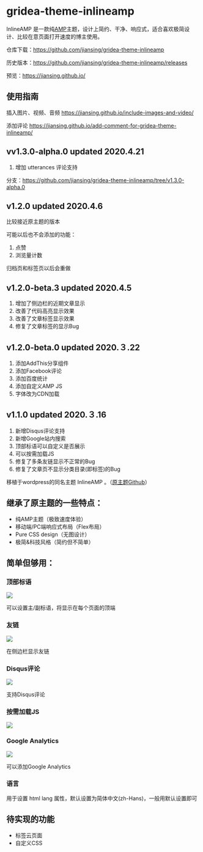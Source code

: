 # gridea-theme-inlineamp
InlineAMP 是一款纯[AMP](https://amp.dev/)主题，设计上简约、干净、响应式，适合喜欢极简设计、比较在意页面打开速度的博主使用。

<!-- more -->

仓库下载：https://github.com/jiansing/gridea-theme-inlineamp

历史版本：https://github.com/jiansing/gridea-theme-inlineamp/releases

预览：https://jiansing.github.io/

## 使用指南
插入图片、视频、音频
https://jiansing.github.io/include-images-and-video/

添加评论
https://jiansing.github.io/add-comment-for-gridea-theme-inlineamp/

## vv1.3.0-alpha.0 updated 2020.4.21

1. 增加 utterances 评论支持

分支：https://github.com/jiansing/gridea-theme-inlineamp/tree/v1.3.0-alpha.0

## v1.2.0 updated 2020.4.6
比较接近原主题的版本

可能以后也不会添加的功能：
1. 点赞
2. 浏览量计数

归档页和标签页以后会重做

## v1.2.0-beta.3 updated 2020.4.5

1. 增加了侧边栏的近期文章显示
2. 改善了代码高亮显示效果
3. 改善了文章标签显示效果
4. 修复了文章标签的显示Bug


## v1.2.0-beta.0 updated 2020.３.22

1. 添加AddThis分享组件
2. 添加Facebook评论
3. 添加百度统计
4. 添加自定义AMP JS
5. 字体改为CDN加载

## v1.1.0 updated 2020.３.16
1. 新增Disqus评论支持
2. 新增Google站内搜索
3. 顶部标语可以自定义是否展示
4. 可以按需加载JS
5. 修复了多条友链显示不正常的Bug
6. 修复了文章页不显示分类目录(即标签)的Bug


移植于wordpress的同名主题 InlineAMP 。（[原主题Github](https://github.com/justid/InlineAMP)）

## 继承了原主题的一些特点：
- 纯AMP主题（极致速度体验）
- 移动端/PC端响应式布局（Flex布局）
- Pure CSS design（无图设计）
- 极简&科技风格（简约但不简单）

## 简单但够用：
### 顶部标语
![](https://i.loli.net/2020/03/18/Qa9JNCj2y8x3ebz.png)

可以设置主/副标语，将显示在每个页面的顶端

### 友链
![](https://i.loli.net/2020/03/18/e3M1SzjdKPyfDLT.png)

在侧边栏显示友链

### Disqus评论
![](https://i.loli.net/2020/03/18/5WbgXrvoBfjmtpl.png)

支持Disqus评论

### 按需加载JS
![](https://i.loli.net/2020/03/18/GjLah3yqucfBDop.png)

### Google Analytics
![](https://i.loli.net/2020/03/18/mrSz7qdMAJiPNg3.png)

可以添加Google Analytics

### 语言
用于设置 html lang 属性，默认设置为简体中文(zh-Hans)，一般用默认设置即可


## 待实现的功能

- 标签云页面
- 自定义CSS






